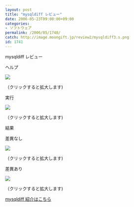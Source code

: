 ```yaml
---
layout: post
title: "mysqldiff レビュー"
date: 2006-05-23T09:00:00+09:00
categories:
- ソフトウェア
permalink: /2006/05/1748/
catch: http://image.moongift.jp/review2/mysqldiff3.s.png
id: 1741
---
```

mysqldiff レビュー  
<!--more-->

ヘルプ

  

[![](http://image.moongift.jp/review2/mysqldiff1.s.png)](http://image.moongift.jp/review2/mysqldiff1.png)  
  
（クリックすると拡大します)

  

実行

  

[![](http://image.moongift.jp/review2/mysqldiff2.s.png)](http://image.moongift.jp/review2/mysqldiff2.png)  
  
（クリックすると拡大します)

  

結果

  

差異なし

  

[![](http://image.moongift.jp/review2/mysqldiff3.s.png)](http://image.moongift.jp/review2/mysqldiff3.png)  
  
（クリックすると拡大します)

  

差異あり

  

[![](http://image.moongift.jp/review2/mysqldiff4.s.png)](http://image.moongift.jp/review2/mysqldiff4.png)  
  
（クリックすると拡大します)

  

[mysqldiff 紹介はこちら](http://oss.moongift.jp/intro/i-1743.html)

